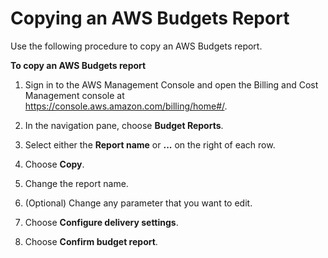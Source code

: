 # Copying an AWS Budgets Report<a name="copy-budget-report"></a>

Use the following procedure to copy an AWS Budgets report\.<a name="copy-budget-report-steps"></a>

**To copy an AWS Budgets report**

1. Sign in to the AWS Management Console and open the Billing and Cost Management console at [https://console\.aws\.amazon\.com/billing/home\#/](https://console.aws.amazon.com/billing/home)\.

1. In the navigation pane, choose **Budget Reports**\.

1. Select either the **Report name** or **\.\.\.** on the right of each row\.

1. Choose **Copy**\.

1. Change the report name\.

1. \(Optional\) Change any parameter that you want to edit\.

1. Choose **Configure delivery settings**\.

1. Choose **Confirm budget report**\.